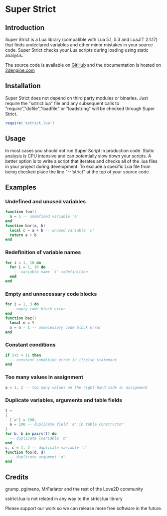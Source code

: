 # Super Strict

## Introduction
Super Strict is a Lua library (compatible with Lua 5.1, 5.3 and LuaJIT 2.1.17) that finds undeclared variables and other minor mistakes in your source code.
Super Strict checks your Lua scripts during loading using static analysis.

The source code is available on [GitHub](https://github.com/2dengine/sstrict.lua) and the documentation is hosted on [2dengine.com](https://2dengine.com/doc/sstrict.html)

## Installation
Super Strict does not depend on third party modules or binaries.
Just require the "sstrict.lua" file and any subsequent calls to "require","dofile","loadfile" or "loadstring" will be checked through Super Strict.
```Lua
require('sstrict.lua')
```

## Usage
In most cases you should not run Super Script in production code.
Static analysis is CPU intensive and can potentially slow down your scripts.
A better option is to write a script that iterates and checks all of the .lua files in your project during development.
To exclude a specific Lua file from being checked place the line "--!strict" at the top of your source code.

## Examples

### Undefined and unused variables
```Lua
function foo()
  a = 5 -- undefined variable 'a'
end
function bar(a, b)
  local c = a + b -- unused variable 'c'
  return a + b
end
```

### Redefinition of variable names
```Lua
for i = 1, 10 do
  for i = 1, 10 do
    -- variable name 'i' redefinition
  end
end
```

### Empty and unnecessary code blocks
```Lua
for i = 1, 3 do
  -- empty code block error
end
function baz()
  local n = 5
  n = n - 1 -- unnecessary code block error
end
```

### Constant conditions
```Lua
if 5+5 > 11 then
  -- constant condition error in if/else statement
end
```

### Too many values in assignment
```Lua
a = 1, 2 -- too many values on the right-hand side in assignment
```

### Duplicate variables, arguments and table fields
```Lua
t =
{ 
  ['a'] = 100,
  a = 100 -- duplicate field 'a' in table constructor
}
for b, b in pairs(t) do
  -- duplicate lvariable 'b'
end
c, c = 1, 2 -- duplicate variable 'c'
function foo(d, d)
  -- duplicate argument 'd'
end
```

## Credits
grump, pgimeno, MrFariator and the rest of the Love2D community

sstrict.lua is not related in any way to the strict.lua library

Please support our work so we can release more free software in the future.